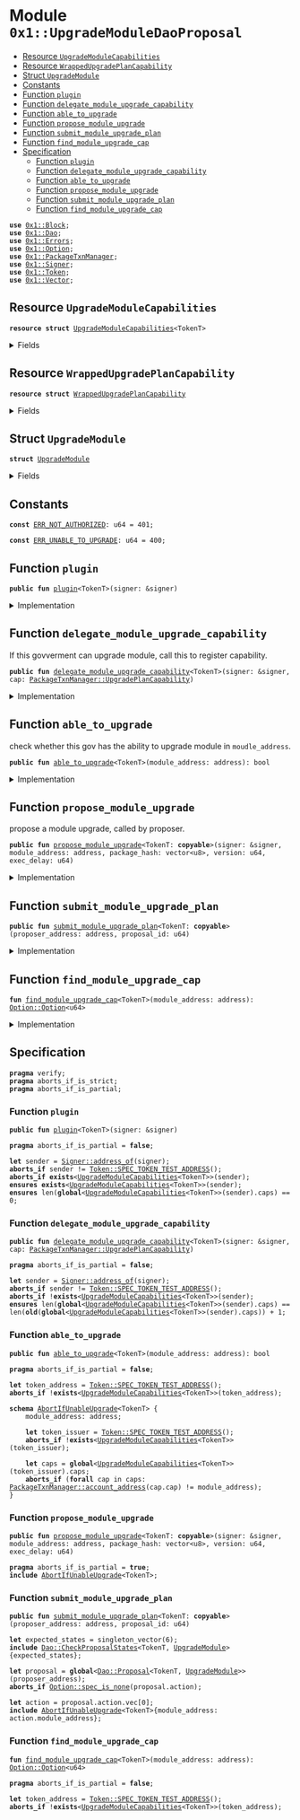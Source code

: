 
<a name="0x1_UpgradeModuleDaoProposal"></a>

# Module `0x1::UpgradeModuleDaoProposal`



-  [Resource `UpgradeModuleCapabilities`](#0x1_UpgradeModuleDaoProposal_UpgradeModuleCapabilities)
-  [Resource `WrappedUpgradePlanCapability`](#0x1_UpgradeModuleDaoProposal_WrappedUpgradePlanCapability)
-  [Struct `UpgradeModule`](#0x1_UpgradeModuleDaoProposal_UpgradeModule)
-  [Constants](#@Constants_0)
-  [Function `plugin`](#0x1_UpgradeModuleDaoProposal_plugin)
-  [Function `delegate_module_upgrade_capability`](#0x1_UpgradeModuleDaoProposal_delegate_module_upgrade_capability)
-  [Function `able_to_upgrade`](#0x1_UpgradeModuleDaoProposal_able_to_upgrade)
-  [Function `propose_module_upgrade`](#0x1_UpgradeModuleDaoProposal_propose_module_upgrade)
-  [Function `submit_module_upgrade_plan`](#0x1_UpgradeModuleDaoProposal_submit_module_upgrade_plan)
-  [Function `find_module_upgrade_cap`](#0x1_UpgradeModuleDaoProposal_find_module_upgrade_cap)
-  [Specification](#@Specification_1)
    -  [Function `plugin`](#@Specification_1_plugin)
    -  [Function `delegate_module_upgrade_capability`](#@Specification_1_delegate_module_upgrade_capability)
    -  [Function `able_to_upgrade`](#@Specification_1_able_to_upgrade)
    -  [Function `propose_module_upgrade`](#@Specification_1_propose_module_upgrade)
    -  [Function `submit_module_upgrade_plan`](#@Specification_1_submit_module_upgrade_plan)
    -  [Function `find_module_upgrade_cap`](#@Specification_1_find_module_upgrade_cap)


<pre><code><b>use</b> <a href="Block.md#0x1_Block">0x1::Block</a>;
<b>use</b> <a href="Dao.md#0x1_Dao">0x1::Dao</a>;
<b>use</b> <a href="Errors.md#0x1_Errors">0x1::Errors</a>;
<b>use</b> <a href="Option.md#0x1_Option">0x1::Option</a>;
<b>use</b> <a href="PackageTxnManager.md#0x1_PackageTxnManager">0x1::PackageTxnManager</a>;
<b>use</b> <a href="Signer.md#0x1_Signer">0x1::Signer</a>;
<b>use</b> <a href="Token.md#0x1_Token">0x1::Token</a>;
<b>use</b> <a href="Vector.md#0x1_Vector">0x1::Vector</a>;
</code></pre>



<a name="0x1_UpgradeModuleDaoProposal_UpgradeModuleCapabilities"></a>

## Resource `UpgradeModuleCapabilities`



<pre><code><b>resource</b> <b>struct</b> <a href="UpgradeModuleDaoProposal.md#0x1_UpgradeModuleDaoProposal_UpgradeModuleCapabilities">UpgradeModuleCapabilities</a>&lt;TokenT&gt;
</code></pre>



<details>
<summary>Fields</summary>


<dl>
<dt>
<code>caps: vector&lt;<a href="UpgradeModuleDaoProposal.md#0x1_UpgradeModuleDaoProposal_WrappedUpgradePlanCapability">UpgradeModuleDaoProposal::WrappedUpgradePlanCapability</a>&gt;</code>
</dt>
<dd>

</dd>
</dl>


</details>

<a name="0x1_UpgradeModuleDaoProposal_WrappedUpgradePlanCapability"></a>

## Resource `WrappedUpgradePlanCapability`



<pre><code><b>resource</b> <b>struct</b> <a href="UpgradeModuleDaoProposal.md#0x1_UpgradeModuleDaoProposal_WrappedUpgradePlanCapability">WrappedUpgradePlanCapability</a>
</code></pre>



<details>
<summary>Fields</summary>


<dl>
<dt>
<code>cap: <a href="PackageTxnManager.md#0x1_PackageTxnManager_UpgradePlanCapability">PackageTxnManager::UpgradePlanCapability</a></code>
</dt>
<dd>

</dd>
</dl>


</details>

<a name="0x1_UpgradeModuleDaoProposal_UpgradeModule"></a>

## Struct `UpgradeModule`



<pre><code><b>struct</b> <a href="UpgradeModuleDaoProposal.md#0x1_UpgradeModuleDaoProposal_UpgradeModule">UpgradeModule</a>
</code></pre>



<details>
<summary>Fields</summary>


<dl>
<dt>
<code>module_address: address</code>
</dt>
<dd>

</dd>
<dt>
<code>package_hash: vector&lt;u8&gt;</code>
</dt>
<dd>

</dd>
<dt>
<code>version: u64</code>
</dt>
<dd>

</dd>
</dl>


</details>

<a name="@Constants_0"></a>

## Constants


<a name="0x1_UpgradeModuleDaoProposal_ERR_NOT_AUTHORIZED"></a>



<pre><code><b>const</b> <a href="UpgradeModuleDaoProposal.md#0x1_UpgradeModuleDaoProposal_ERR_NOT_AUTHORIZED">ERR_NOT_AUTHORIZED</a>: u64 = 401;
</code></pre>



<a name="0x1_UpgradeModuleDaoProposal_ERR_UNABLE_TO_UPGRADE"></a>



<pre><code><b>const</b> <a href="UpgradeModuleDaoProposal.md#0x1_UpgradeModuleDaoProposal_ERR_UNABLE_TO_UPGRADE">ERR_UNABLE_TO_UPGRADE</a>: u64 = 400;
</code></pre>



<a name="0x1_UpgradeModuleDaoProposal_plugin"></a>

## Function `plugin`



<pre><code><b>public</b> <b>fun</b> <a href="UpgradeModuleDaoProposal.md#0x1_UpgradeModuleDaoProposal_plugin">plugin</a>&lt;TokenT&gt;(signer: &signer)
</code></pre>



<details>
<summary>Implementation</summary>


<pre><code><b>public</b> <b>fun</b> <a href="UpgradeModuleDaoProposal.md#0x1_UpgradeModuleDaoProposal_plugin">plugin</a>&lt;TokenT&gt;(signer: &signer) {
    <b>let</b> token_issuer = <a href="Token.md#0x1_Token_token_address">Token::token_address</a>&lt;TokenT&gt;();
    <b>assert</b>(<a href="Signer.md#0x1_Signer_address_of">Signer::address_of</a>(signer) == token_issuer, <a href="Errors.md#0x1_Errors_requires_address">Errors::requires_address</a>(<a href="UpgradeModuleDaoProposal.md#0x1_UpgradeModuleDaoProposal_ERR_NOT_AUTHORIZED">ERR_NOT_AUTHORIZED</a>));
    <b>let</b> caps = <a href="UpgradeModuleDaoProposal.md#0x1_UpgradeModuleDaoProposal_UpgradeModuleCapabilities">UpgradeModuleCapabilities</a>&lt;TokenT&gt; { caps: <a href="Vector.md#0x1_Vector_empty">Vector::empty</a>() };
    move_to(signer, caps)
}
</code></pre>



</details>

<a name="0x1_UpgradeModuleDaoProposal_delegate_module_upgrade_capability"></a>

## Function `delegate_module_upgrade_capability`

If this govverment can upgrade module, call this to register capability.


<pre><code><b>public</b> <b>fun</b> <a href="UpgradeModuleDaoProposal.md#0x1_UpgradeModuleDaoProposal_delegate_module_upgrade_capability">delegate_module_upgrade_capability</a>&lt;TokenT&gt;(signer: &signer, cap: <a href="PackageTxnManager.md#0x1_PackageTxnManager_UpgradePlanCapability">PackageTxnManager::UpgradePlanCapability</a>)
</code></pre>



<details>
<summary>Implementation</summary>


<pre><code><b>public</b> <b>fun</b> <a href="UpgradeModuleDaoProposal.md#0x1_UpgradeModuleDaoProposal_delegate_module_upgrade_capability">delegate_module_upgrade_capability</a>&lt;TokenT&gt;(
    signer: &signer,
    cap: <a href="PackageTxnManager.md#0x1_PackageTxnManager_UpgradePlanCapability">PackageTxnManager::UpgradePlanCapability</a>,
) <b>acquires</b> <a href="UpgradeModuleDaoProposal.md#0x1_UpgradeModuleDaoProposal_UpgradeModuleCapabilities">UpgradeModuleCapabilities</a> {
    <b>let</b> token_issuer = <a href="Token.md#0x1_Token_token_address">Token::token_address</a>&lt;TokenT&gt;();
    <b>assert</b>(<a href="Signer.md#0x1_Signer_address_of">Signer::address_of</a>(signer) == token_issuer, <a href="Errors.md#0x1_Errors_requires_address">Errors::requires_address</a>(<a href="UpgradeModuleDaoProposal.md#0x1_UpgradeModuleDaoProposal_ERR_NOT_AUTHORIZED">ERR_NOT_AUTHORIZED</a>));
    <b>let</b> caps = borrow_global_mut&lt;<a href="UpgradeModuleDaoProposal.md#0x1_UpgradeModuleDaoProposal_UpgradeModuleCapabilities">UpgradeModuleCapabilities</a>&lt;TokenT&gt;&gt;(token_issuer);
    // TODO: should check duplicate cap?
    // for now, only one cap <b>exists</b> for a <b>module</b> address.
    <a href="Vector.md#0x1_Vector_push_back">Vector::push_back</a>(&<b>mut</b> caps.caps, <a href="UpgradeModuleDaoProposal.md#0x1_UpgradeModuleDaoProposal_WrappedUpgradePlanCapability">WrappedUpgradePlanCapability</a> { cap });
}
</code></pre>



</details>

<a name="0x1_UpgradeModuleDaoProposal_able_to_upgrade"></a>

## Function `able_to_upgrade`

check whether this gov has the ability to upgrade module in <code>moudle_address</code>.


<pre><code><b>public</b> <b>fun</b> <a href="UpgradeModuleDaoProposal.md#0x1_UpgradeModuleDaoProposal_able_to_upgrade">able_to_upgrade</a>&lt;TokenT&gt;(module_address: address): bool
</code></pre>



<details>
<summary>Implementation</summary>


<pre><code><b>public</b> <b>fun</b> <a href="UpgradeModuleDaoProposal.md#0x1_UpgradeModuleDaoProposal_able_to_upgrade">able_to_upgrade</a>&lt;TokenT&gt;(module_address: address): bool
<b>acquires</b> <a href="UpgradeModuleDaoProposal.md#0x1_UpgradeModuleDaoProposal_UpgradeModuleCapabilities">UpgradeModuleCapabilities</a> {
    <b>let</b> pos = <a href="UpgradeModuleDaoProposal.md#0x1_UpgradeModuleDaoProposal_find_module_upgrade_cap">find_module_upgrade_cap</a>&lt;TokenT&gt;(module_address);
    <a href="Option.md#0x1_Option_is_some">Option::is_some</a>(&pos)
}
</code></pre>



</details>

<a name="0x1_UpgradeModuleDaoProposal_propose_module_upgrade"></a>

## Function `propose_module_upgrade`

propose a module upgrade, called by proposer.


<pre><code><b>public</b> <b>fun</b> <a href="UpgradeModuleDaoProposal.md#0x1_UpgradeModuleDaoProposal_propose_module_upgrade">propose_module_upgrade</a>&lt;TokenT: <b>copyable</b>&gt;(signer: &signer, module_address: address, package_hash: vector&lt;u8&gt;, version: u64, exec_delay: u64)
</code></pre>



<details>
<summary>Implementation</summary>


<pre><code><b>public</b> <b>fun</b> <a href="UpgradeModuleDaoProposal.md#0x1_UpgradeModuleDaoProposal_propose_module_upgrade">propose_module_upgrade</a>&lt;TokenT: <b>copyable</b>&gt;(
    signer: &signer,
    module_address: address,
    package_hash: vector&lt;u8&gt;,
    version: u64,
    exec_delay: u64,
) <b>acquires</b> <a href="UpgradeModuleDaoProposal.md#0x1_UpgradeModuleDaoProposal_UpgradeModuleCapabilities">UpgradeModuleCapabilities</a> {
    <b>assert</b>(<a href="UpgradeModuleDaoProposal.md#0x1_UpgradeModuleDaoProposal_able_to_upgrade">able_to_upgrade</a>&lt;TokenT&gt;(module_address), <a href="Errors.md#0x1_Errors_requires_capability">Errors::requires_capability</a>(<a href="UpgradeModuleDaoProposal.md#0x1_UpgradeModuleDaoProposal_ERR_UNABLE_TO_UPGRADE">ERR_UNABLE_TO_UPGRADE</a>));
    <a href="Dao.md#0x1_Dao_propose">Dao::propose</a>&lt;TokenT, <a href="UpgradeModuleDaoProposal.md#0x1_UpgradeModuleDaoProposal_UpgradeModule">UpgradeModule</a>&gt;(
        signer,
        <a href="UpgradeModuleDaoProposal.md#0x1_UpgradeModuleDaoProposal_UpgradeModule">UpgradeModule</a> { module_address, package_hash, version },
        exec_delay,
    );
}
</code></pre>



</details>

<a name="0x1_UpgradeModuleDaoProposal_submit_module_upgrade_plan"></a>

## Function `submit_module_upgrade_plan`



<pre><code><b>public</b> <b>fun</b> <a href="UpgradeModuleDaoProposal.md#0x1_UpgradeModuleDaoProposal_submit_module_upgrade_plan">submit_module_upgrade_plan</a>&lt;TokenT: <b>copyable</b>&gt;(proposer_address: address, proposal_id: u64)
</code></pre>



<details>
<summary>Implementation</summary>


<pre><code><b>public</b> <b>fun</b> <a href="UpgradeModuleDaoProposal.md#0x1_UpgradeModuleDaoProposal_submit_module_upgrade_plan">submit_module_upgrade_plan</a>&lt;TokenT: <b>copyable</b>&gt;(
    proposer_address: address,
    proposal_id: u64,
) <b>acquires</b> <a href="UpgradeModuleDaoProposal.md#0x1_UpgradeModuleDaoProposal_UpgradeModuleCapabilities">UpgradeModuleCapabilities</a> {
    <b>let</b> <a href="UpgradeModuleDaoProposal.md#0x1_UpgradeModuleDaoProposal_UpgradeModule">UpgradeModule</a> { module_address, package_hash, version } = <a href="Dao.md#0x1_Dao_extract_proposal_action">Dao::extract_proposal_action</a>&lt;
        TokenT,
        <a href="UpgradeModuleDaoProposal.md#0x1_UpgradeModuleDaoProposal_UpgradeModule">UpgradeModule</a>,
    &gt;(proposer_address, proposal_id);
    <b>let</b> pos = <a href="UpgradeModuleDaoProposal.md#0x1_UpgradeModuleDaoProposal_find_module_upgrade_cap">find_module_upgrade_cap</a>&lt;TokenT&gt;(module_address);
    <b>assert</b>(<a href="Option.md#0x1_Option_is_some">Option::is_some</a>(&pos), <a href="Errors.md#0x1_Errors_requires_capability">Errors::requires_capability</a>(<a href="UpgradeModuleDaoProposal.md#0x1_UpgradeModuleDaoProposal_ERR_UNABLE_TO_UPGRADE">ERR_UNABLE_TO_UPGRADE</a>));
    <b>spec</b> {
        <b>assert</b> <a href="Option.md#0x1_Option_spec_is_some">Option::spec_is_some</a>(pos);
    };
    <b>let</b> pos = <a href="Option.md#0x1_Option_extract">Option::extract</a>(&<b>mut</b> pos);
    <b>let</b> caps = borrow_global&lt;<a href="UpgradeModuleDaoProposal.md#0x1_UpgradeModuleDaoProposal_UpgradeModuleCapabilities">UpgradeModuleCapabilities</a>&lt;TokenT&gt;&gt;(<a href="Token.md#0x1_Token_token_address">Token::token_address</a>&lt;TokenT&gt;());
    <b>spec</b> {
        <b>assert</b> len(caps.caps) &gt; 0;
        // todo: figure out why this fail.
        // <b>assert</b> pos &lt; len(caps.caps);
    };
    <b>let</b> cap = <a href="Vector.md#0x1_Vector_borrow">Vector::borrow</a>(&caps.caps, pos);
    <a href="PackageTxnManager.md#0x1_PackageTxnManager_submit_upgrade_plan_with_cap">PackageTxnManager::submit_upgrade_plan_with_cap</a>(
        &cap.cap,
        package_hash,
        version,
        <a href="Block.md#0x1_Block_get_current_block_number">Block::get_current_block_number</a>(),
    );
}
</code></pre>



</details>

<a name="0x1_UpgradeModuleDaoProposal_find_module_upgrade_cap"></a>

## Function `find_module_upgrade_cap`



<pre><code><b>fun</b> <a href="UpgradeModuleDaoProposal.md#0x1_UpgradeModuleDaoProposal_find_module_upgrade_cap">find_module_upgrade_cap</a>&lt;TokenT&gt;(module_address: address): <a href="Option.md#0x1_Option_Option">Option::Option</a>&lt;u64&gt;
</code></pre>



<details>
<summary>Implementation</summary>


<pre><code><b>fun</b> <a href="UpgradeModuleDaoProposal.md#0x1_UpgradeModuleDaoProposal_find_module_upgrade_cap">find_module_upgrade_cap</a>&lt;TokenT&gt;(module_address: address): <a href="Option.md#0x1_Option_Option">Option::Option</a>&lt;u64&gt;
<b>acquires</b> <a href="UpgradeModuleDaoProposal.md#0x1_UpgradeModuleDaoProposal_UpgradeModuleCapabilities">UpgradeModuleCapabilities</a> {
    <b>let</b> token_issuer = <a href="Token.md#0x1_Token_token_address">Token::token_address</a>&lt;TokenT&gt;();
    <b>let</b> caps = borrow_global&lt;<a href="UpgradeModuleDaoProposal.md#0x1_UpgradeModuleDaoProposal_UpgradeModuleCapabilities">UpgradeModuleCapabilities</a>&lt;TokenT&gt;&gt;(token_issuer);
    <b>let</b> cap_len = <a href="Vector.md#0x1_Vector_length">Vector::length</a>(&caps.caps);
    <b>let</b> i = 0;
    <b>while</b> (i &lt; cap_len){
        <b>spec</b> {
            <b>assert</b> i &lt; cap_len;
        };
        <b>let</b> cap = <a href="Vector.md#0x1_Vector_borrow">Vector::borrow</a>(&caps.caps, i);
        <b>let</b> account_address = <a href="PackageTxnManager.md#0x1_PackageTxnManager_account_address">PackageTxnManager::account_address</a>(&cap.cap);
        <b>if</b> (account_address == module_address) {
            <b>return</b> <a href="Option.md#0x1_Option_some">Option::some</a>(i)
        };
        i = i + 1;
    };
    <a href="Option.md#0x1_Option_none">Option::none</a>&lt;u64&gt;()
}
</code></pre>



</details>

<a name="@Specification_1"></a>

## Specification



<pre><code><b>pragma</b> verify;
<b>pragma</b> aborts_if_is_strict;
<b>pragma</b> aborts_if_is_partial;
</code></pre>



<a name="@Specification_1_plugin"></a>

### Function `plugin`


<pre><code><b>public</b> <b>fun</b> <a href="UpgradeModuleDaoProposal.md#0x1_UpgradeModuleDaoProposal_plugin">plugin</a>&lt;TokenT&gt;(signer: &signer)
</code></pre>




<pre><code><b>pragma</b> aborts_if_is_partial = <b>false</b>;
<a name="0x1_UpgradeModuleDaoProposal_sender$8"></a>
<b>let</b> sender = <a href="Signer.md#0x1_Signer_address_of">Signer::address_of</a>(signer);
<b>aborts_if</b> sender != <a href="Token.md#0x1_Token_SPEC_TOKEN_TEST_ADDRESS">Token::SPEC_TOKEN_TEST_ADDRESS</a>();
<b>aborts_if</b> <b>exists</b>&lt;<a href="UpgradeModuleDaoProposal.md#0x1_UpgradeModuleDaoProposal_UpgradeModuleCapabilities">UpgradeModuleCapabilities</a>&lt;TokenT&gt;&gt;(sender);
<b>ensures</b> <b>exists</b>&lt;<a href="UpgradeModuleDaoProposal.md#0x1_UpgradeModuleDaoProposal_UpgradeModuleCapabilities">UpgradeModuleCapabilities</a>&lt;TokenT&gt;&gt;(sender);
<b>ensures</b> len(<b>global</b>&lt;<a href="UpgradeModuleDaoProposal.md#0x1_UpgradeModuleDaoProposal_UpgradeModuleCapabilities">UpgradeModuleCapabilities</a>&lt;TokenT&gt;&gt;(sender).caps) == 0;
</code></pre>



<a name="@Specification_1_delegate_module_upgrade_capability"></a>

### Function `delegate_module_upgrade_capability`


<pre><code><b>public</b> <b>fun</b> <a href="UpgradeModuleDaoProposal.md#0x1_UpgradeModuleDaoProposal_delegate_module_upgrade_capability">delegate_module_upgrade_capability</a>&lt;TokenT&gt;(signer: &signer, cap: <a href="PackageTxnManager.md#0x1_PackageTxnManager_UpgradePlanCapability">PackageTxnManager::UpgradePlanCapability</a>)
</code></pre>




<pre><code><b>pragma</b> aborts_if_is_partial = <b>false</b>;
<a name="0x1_UpgradeModuleDaoProposal_sender$9"></a>
<b>let</b> sender = <a href="Signer.md#0x1_Signer_address_of">Signer::address_of</a>(signer);
<b>aborts_if</b> sender != <a href="Token.md#0x1_Token_SPEC_TOKEN_TEST_ADDRESS">Token::SPEC_TOKEN_TEST_ADDRESS</a>();
<b>aborts_if</b> !<b>exists</b>&lt;<a href="UpgradeModuleDaoProposal.md#0x1_UpgradeModuleDaoProposal_UpgradeModuleCapabilities">UpgradeModuleCapabilities</a>&lt;TokenT&gt;&gt;(sender);
<b>ensures</b> len(<b>global</b>&lt;<a href="UpgradeModuleDaoProposal.md#0x1_UpgradeModuleDaoProposal_UpgradeModuleCapabilities">UpgradeModuleCapabilities</a>&lt;TokenT&gt;&gt;(sender).caps) == len(<b>old</b>(<b>global</b>&lt;<a href="UpgradeModuleDaoProposal.md#0x1_UpgradeModuleDaoProposal_UpgradeModuleCapabilities">UpgradeModuleCapabilities</a>&lt;TokenT&gt;&gt;(sender).caps)) + 1;
</code></pre>



<a name="@Specification_1_able_to_upgrade"></a>

### Function `able_to_upgrade`


<pre><code><b>public</b> <b>fun</b> <a href="UpgradeModuleDaoProposal.md#0x1_UpgradeModuleDaoProposal_able_to_upgrade">able_to_upgrade</a>&lt;TokenT&gt;(module_address: address): bool
</code></pre>




<pre><code><b>pragma</b> aborts_if_is_partial = <b>false</b>;
<a name="0x1_UpgradeModuleDaoProposal_token_address$10"></a>
<b>let</b> token_address = <a href="Token.md#0x1_Token_SPEC_TOKEN_TEST_ADDRESS">Token::SPEC_TOKEN_TEST_ADDRESS</a>();
<b>aborts_if</b> !<b>exists</b>&lt;<a href="UpgradeModuleDaoProposal.md#0x1_UpgradeModuleDaoProposal_UpgradeModuleCapabilities">UpgradeModuleCapabilities</a>&lt;TokenT&gt;&gt;(token_address);
</code></pre>




<a name="0x1_UpgradeModuleDaoProposal_AbortIfUnableUpgrade"></a>


<pre><code><b>schema</b> <a href="UpgradeModuleDaoProposal.md#0x1_UpgradeModuleDaoProposal_AbortIfUnableUpgrade">AbortIfUnableUpgrade</a>&lt;TokenT&gt; {
    module_address: address;
    <a name="0x1_UpgradeModuleDaoProposal_token_issuer$6"></a>
    <b>let</b> token_issuer = <a href="Token.md#0x1_Token_SPEC_TOKEN_TEST_ADDRESS">Token::SPEC_TOKEN_TEST_ADDRESS</a>();
    <b>aborts_if</b> !<b>exists</b>&lt;<a href="UpgradeModuleDaoProposal.md#0x1_UpgradeModuleDaoProposal_UpgradeModuleCapabilities">UpgradeModuleCapabilities</a>&lt;TokenT&gt;&gt;(token_issuer);
    <a name="0x1_UpgradeModuleDaoProposal_caps$7"></a>
    <b>let</b> caps = <b>global</b>&lt;<a href="UpgradeModuleDaoProposal.md#0x1_UpgradeModuleDaoProposal_UpgradeModuleCapabilities">UpgradeModuleCapabilities</a>&lt;TokenT&gt;&gt;(token_issuer).caps;
    <b>aborts_if</b> (<b>forall</b> cap in caps: <a href="PackageTxnManager.md#0x1_PackageTxnManager_account_address">PackageTxnManager::account_address</a>(cap.cap) != module_address);
}
</code></pre>



<a name="@Specification_1_propose_module_upgrade"></a>

### Function `propose_module_upgrade`


<pre><code><b>public</b> <b>fun</b> <a href="UpgradeModuleDaoProposal.md#0x1_UpgradeModuleDaoProposal_propose_module_upgrade">propose_module_upgrade</a>&lt;TokenT: <b>copyable</b>&gt;(signer: &signer, module_address: address, package_hash: vector&lt;u8&gt;, version: u64, exec_delay: u64)
</code></pre>




<pre><code><b>pragma</b> aborts_if_is_partial = <b>true</b>;
<b>include</b> <a href="UpgradeModuleDaoProposal.md#0x1_UpgradeModuleDaoProposal_AbortIfUnableUpgrade">AbortIfUnableUpgrade</a>&lt;TokenT&gt;;
</code></pre>



<a name="@Specification_1_submit_module_upgrade_plan"></a>

### Function `submit_module_upgrade_plan`


<pre><code><b>public</b> <b>fun</b> <a href="UpgradeModuleDaoProposal.md#0x1_UpgradeModuleDaoProposal_submit_module_upgrade_plan">submit_module_upgrade_plan</a>&lt;TokenT: <b>copyable</b>&gt;(proposer_address: address, proposal_id: u64)
</code></pre>




<a name="0x1_UpgradeModuleDaoProposal_expected_states$11"></a>


<pre><code><b>let</b> expected_states = singleton_vector(6);
<b>include</b> <a href="Dao.md#0x1_Dao_CheckProposalStates">Dao::CheckProposalStates</a>&lt;TokenT, <a href="UpgradeModuleDaoProposal.md#0x1_UpgradeModuleDaoProposal_UpgradeModule">UpgradeModule</a>&gt;{expected_states};
<a name="0x1_UpgradeModuleDaoProposal_proposal$12"></a>
<b>let</b> proposal = <b>global</b>&lt;<a href="Dao.md#0x1_Dao_Proposal">Dao::Proposal</a>&lt;TokenT, <a href="UpgradeModuleDaoProposal.md#0x1_UpgradeModuleDaoProposal_UpgradeModule">UpgradeModule</a>&gt;&gt;(proposer_address);
<b>aborts_if</b> <a href="Option.md#0x1_Option_spec_is_none">Option::spec_is_none</a>(proposal.action);
<a name="0x1_UpgradeModuleDaoProposal_action$13"></a>
<b>let</b> action = proposal.action.vec[0];
<b>include</b> <a href="UpgradeModuleDaoProposal.md#0x1_UpgradeModuleDaoProposal_AbortIfUnableUpgrade">AbortIfUnableUpgrade</a>&lt;TokenT&gt;{module_address: action.module_address};
</code></pre>



<a name="@Specification_1_find_module_upgrade_cap"></a>

### Function `find_module_upgrade_cap`


<pre><code><b>fun</b> <a href="UpgradeModuleDaoProposal.md#0x1_UpgradeModuleDaoProposal_find_module_upgrade_cap">find_module_upgrade_cap</a>&lt;TokenT&gt;(module_address: address): <a href="Option.md#0x1_Option_Option">Option::Option</a>&lt;u64&gt;
</code></pre>




<pre><code><b>pragma</b> aborts_if_is_partial = <b>false</b>;
<a name="0x1_UpgradeModuleDaoProposal_token_address$14"></a>
<b>let</b> token_address = <a href="Token.md#0x1_Token_SPEC_TOKEN_TEST_ADDRESS">Token::SPEC_TOKEN_TEST_ADDRESS</a>();
<b>aborts_if</b> !<b>exists</b>&lt;<a href="UpgradeModuleDaoProposal.md#0x1_UpgradeModuleDaoProposal_UpgradeModuleCapabilities">UpgradeModuleCapabilities</a>&lt;TokenT&gt;&gt;(token_address);
</code></pre>
